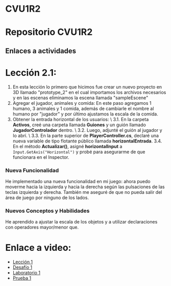 # CVU1R2

# Repositorio CVU1R2

## Enlaces a actividades

# Lección 2.1: 
1. En esta lección lo primero que hicimos fue crear un nuevo proyecto en 3D llamado "prototype_2" en el cual importamos los archivos necesarios y en las escenas eliminamos la escena llamada "sampleEscene"
2. Agregar el jugador, animales y comida: En este paso agregamos 1 humano, 3 animales y 1 comida, además de cambiarle el nombre al humano por "jugador" y por último ajustamos la escala de la comida.
3. Obtener la entrada horizontal de los usuarios: \\
  3.1. En la carpeta **Activos**, creé una carpeta llamada **Guiones** y un guión llamado **JugadorControlador** dentro. \\
  3.2. Luego, adjunté el guión al jugador y lo abrí. \\
  3.3. En la parte superior de **PlayerController.cs**, declaré una nueva variable de tipo flotante público llamada **horizontalEntrada**.
  3.4. En el método **Actualizar()**, asigné **horizontalInput** a `Input.GetAxis("Horizontal")` y probé para asegurarme de que funcionara
     en el Inspector.



### Nueva Funcionalidad
He implementado una nueva funcionalidad en mi juego: ahora puedo moverme hacia la izquierda y hacia la derecha según las pulsaciones de las teclas izquierda y derecha. También me aseguré de que no pueda salir del área de juego por ninguno de los lados.

### Nuevos Conceptos y Habilidades
He aprendido a ajustar la escala de los objetos y a utilizar declaraciones con operadores mayor/menor que.

# Enlace a video:
- [Lección 1](https://link-a-leccion-1.com)
- [Desafío 1](https://link-a-desafio-1.com)
- [Laboratorio 1](https://link-a-laboratorio-1.com)
- [Prueba 1](https://link-a-prueba-1.com)
